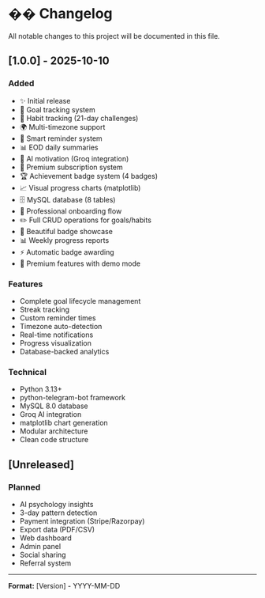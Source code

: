 # �� Changelog

All notable changes to this project will be documented in this file.

## [1.0.0] - 2025-10-10

### Added
- ✨ Initial release
- 🎯 Goal tracking system
- 🔄 Habit tracking (21-day challenges)
- 🌍 Multi-timezone support
- 🔔 Smart reminder system
- 📊 EOD daily summaries
- 🤖 AI motivation (Groq integration)
- 💎 Premium subscription system
- 🏆 Achievement badge system (4 badges)
- 📈 Visual progress charts (matplotlib)
- 🗄️ MySQL database (8 tables)
- 👤 Professional onboarding flow
- ✏️ Full CRUD operations for goals/habits
- 🎨 Beautiful badge showcase
- 📊 Weekly progress reports
- ⚡ Automatic badge awarding
- 🔐 Premium features with demo mode

### Features
- Complete goal lifecycle management
- Streak tracking
- Custom reminder times
- Timezone auto-detection
- Real-time notifications
- Progress visualization
- Database-backed analytics

### Technical
- Python 3.13+
- python-telegram-bot framework
- MySQL 8.0 database
- Groq AI integration
- matplotlib chart generation
- Modular architecture
- Clean code structure

## [Unreleased]

### Planned
- AI psychology insights
- 3-day pattern detection
- Payment integration (Stripe/Razorpay)
- Export data (PDF/CSV)
- Web dashboard
- Admin panel
- Social sharing
- Referral system

---

**Format:** [Version] - YYYY-MM-DD
